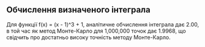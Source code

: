 ## Обчислення визначеного інтеграла

Для функції f(x) = (х - 1)^3 + 1, аналітичне обчислення інтеграла дає 2.00, в той час як метод Монте-Карло для 1,000,000 точок дає 1.9968, що свідчить про достатньо високу точність методу Монте-Карло.